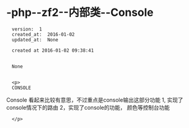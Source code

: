 
  # -php--zf2--内部类--Console

      version:  1
      created_at:  2016-01-02
      updated_at:  None

      created at 2016-01-02 09:38:41 


      None


      <p>
      CONSOLE

Console
看起来比较有意思，不过重点是console输出这部分功能
 1, 实现了console情况下的路由 
 2，实现了console的功能， 颜色等控制台功能


      </p>

  